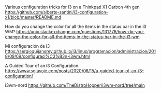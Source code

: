 Various configuration tricks for i3 on a Thinkpad X1 Carbon 4th gen
https://github.com/alberto-santini/i3-configuration-x1/blob/master/README.md

How do you change the color for all the items in the status bar in the i3 WM?
https://unix.stackexchange.com/questions/131778/how-do-you-change-the-color-for-all-the-items-in-the-status-bar-in-the-i3-wm

Mi configuración de i3
https://sergioquijanorey.github.io/i3/linux/programacion/administracion/2018/09/09/configuraci%C3%B3n-i3wm.html

A Guided Tour of an i3 Configuration
https://www.sglavoie.com/posts/2020/08/15/a-guided-tour-of-an-i3-configuration/

i3wm-nord
https://github.com/TheDistroHopper/i3wm-nord/tree/main
